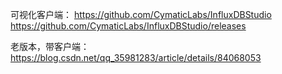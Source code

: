 可视化客户端：
https://github.com/CymaticLabs/InfluxDBStudio
https://github.com/CymaticLabs/InfluxDBStudio/releases

老版本，带客户端：
https://blog.csdn.net/qq_35981283/article/details/84068053


